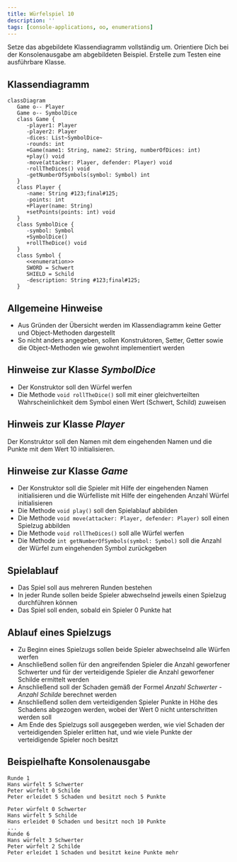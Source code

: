 ```yaml
---
title: Würfelspiel 10
description: ''
tags: [console-applications, oo, enumerations]
---
```


Setze das abgebildete Klassendiagramm vollständig um. Orientiere Dich bei der
Konsolenausgabe am abgebildeten Beispiel. Erstelle zum Testen eine ausführbare
Klasse.

## Klassendiagramm

```mermaid
classDiagram
   Game o-- Player
   Game o-- SymbolDice
   class Game {
      -player1: Player
      -player2: Player
      -dices: List~SymbolDice~
      -rounds: int
      +Game(name1: String, name2: String, numberOfDices: int)
      +play() void
      -move(attacker: Player, defender: Player) void
      -rollTheDices() void
      -getNumberOfSymbols(symbol: Symbol) int
   }
   class Player {
      -name: String #123;final#125;
      -points: int
      +Player(name: String)
      +setPoints(points: int) void
   }
   class SymbolDice {
      -symbol: Symbol
      +SymbolDice()
      +rollTheDice() void
   }
   class Symbol {
      <<enumeration>>
      SWORD = Schwert
      SHIELD = Schild
      -description: String #123;final#125;
   }
```

## Allgemeine Hinweise

- Aus Gründen der Übersicht werden im Klassendiagramm keine Getter und
  Object-Methoden dargestellt
- So nicht anders angegeben, sollen Konstruktoren, Setter, Getter sowie die
  Object-Methoden wie gewohnt implementiert werden

## Hinweise zur Klasse _SymbolDice_

- Der Konstruktor soll den Würfel werfen
- Die Methode `void rollTheDice()` soll mit einer gleichverteilten
  Wahrscheinlichkeit dem Symbol einen Wert (Schwert, Schild) zuweisen

## Hinweis zur Klasse _Player_

Der Konstruktor soll den Namen mit dem eingehenden Namen und die Punkte mit dem
Wert 10 initialisieren.

## Hinweise zur Klasse _Game_

- Der Konstruktor soll die Spieler mit Hilfe der eingehenden Namen
  initialisieren und die Würfelliste mit Hilfe der eingehenden Anzahl Würfel
  initialisieren
- Die Methode `void play()` soll den Spielablauf abbilden
- Die Methode `void move(attacker: Player, defender: Player)` soll einen
  Spielzug abbilden
- Die Methode `void rollTheDices()` soll alle Würfel werfen
- Die Methode `int getNumberOfSymbols(symbol: Symbol)` soll die Anzahl der
  Würfel zum eingehenden Symbol zurückgeben

## Spielablauf

- Das Spiel soll aus mehreren Runden bestehen
- In jeder Runde sollen beide Spieler abwechselnd jeweils einen Spielzug
  durchführen können
- Das Spiel soll enden, sobald ein Spieler 0 Punkte hat

## Ablauf eines Spielzugs

- Zu Beginn eines Spielzugs sollen beide Spieler abwechselnd alle Würfen werfen
- Anschließend sollen für den angreifenden Spieler die Anzahl geworfener
  Schwerter und für der verteidigende Spieler die Anzahl geworfener Schilde
  ermittelt werden
- Anschließend soll der Schaden gemäß der Formel _Anzahl Schwerter - Anzahl
  Schilde_ berechnet werden
- Anschließend sollen dem verteidigenden Spieler Punkte in Höhe des Schadens
  abgezogen werden, wobei der Wert 0 nicht unterschritten werden soll
- Am Ende des Spielzugs soll ausgegeben werden, wie viel Schaden der
  verteidigenden Spieler erlitten hat, und wie viele Punkte der verteidigende
  Spieler noch besitzt

## Beispielhafte Konsolenausgabe

```console
Runde 1
Hans würfelt 5 Schwerter
Peter würfelt 0 Schilde
Peter erleidet 5 Schaden und besitzt noch 5 Punkte

Peter würfelt 0 Schwerter
Hans würfelt 5 Schilde
Hans erleidet 0 Schaden und besitzt noch 10 Punkte
...
Runde 6
Hans würfelt 3 Schwerter
Peter würfelt 2 Schilde
Peter erleidet 1 Schaden und besitzt keine Punkte mehr
```
